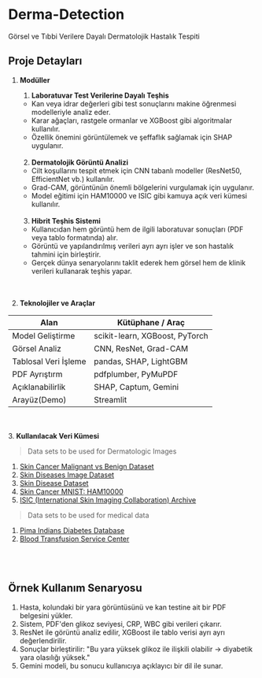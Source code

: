 # Derma-Detection
Görsel ve Tıbbi Verilere Dayalı Dermatolojik Hastalık Tespiti

## Proje Detayları
1. <b>Modüller</b>
    1. <b>Laboratuvar Test Verilerine Dayalı Teşhis</b>
    - Kan veya idrar değerleri gibi test sonuçlarını makine öğrenmesi modelleriyle analiz eder.
    - Karar ağaçları, rastgele ormanlar ve XGBoost gibi algoritmalar kullanılır.
    - Özellik önemini görüntülemek ve şeffaflık sağlamak için SHAP uygulanır.<br><br>

    2. <b>Dermatolojik Görüntü Analizi</b>
    - Cilt koşullarını tespit etmek için CNN tabanlı modeller (ResNet50, EfficientNet vb.) kullanılır.
    - Grad-CAM, görüntünün önemli bölgelerini vurgulamak için uygulanır.
    - Model eğitimi için HAM10000 ve ISIC gibi kamuya açık veri kümesi kullanılır.<br><br>

    3. <b>Hibrit Teşhis Sistemi</b>
    - Kullanıcıdan hem görüntü hem de ilgili laboratuvar sonuçları (PDF veya tablo formatında) alır.
    - Görüntü ve yapılandırılmış verileri ayrı ayrı işler ve son hastalık tahmini için birleştirir.
    - Gerçek dünya senaryolarını taklit ederek hem görsel hem de klinik verileri kullanarak teşhis yapar.<br><br><br>

2. <b>Teknolojiler ve Araçlar</b>

| Alan                       | Kütüphane / Araç                   |
|----------------------------|------------------------------------|
| Model Geliştirme           | scikit-learn, XGBoost, PyTorch     |
| Görsel Analiz              | CNN, ResNet, Grad-CAM              |
| Tablosal Veri İşleme       | pandas, SHAP, LightGBM             |
| PDF Ayrıştırm              | pdfplumber, PyMuPDF                |
| Açıklanabilirlik           | SHAP, Captum, Gemini               |
| Arayüz(Demo)               | Streamlit                          |


<br><br>3. <b>Kullanılacak Veri Kümesi</b>
> Data sets to be used for Dermatologic Images
1. [Skin Cancer Malignant vs Benign Dataset](https://www.kaggle.com/datasets/fanconic/skin-cancer-malignant-vs-benign)
2. [Skin Diseases Image Dataset](https://www.kaggle.com/datasets/ismailpromus/skin-diseases-image-dataset)
3. [Skin Disease Dataset](https://www.kaggle.com/datasets/pacificrm/skindiseasedataset/data)
4. [Skin Cancer MNIST: HAM10000](https://www.kaggle.com/datasets/kmader/skin-cancer-mnist-ham10000)
5. [ISIC (International Skin Imaging Collaboration) Archive](https://www.isic-archive.com/collections)

> Data sets to be used for medical data
1. [Pima Indians Diabetes Database](https://www.kaggle.com/datasets/uciml/pima-indians-diabetes-database)
2. [Blood Transfusion Service Center](https://archive.ics.uci.edu/dataset/176/blood+transfusion+service+center)

## <br><br>Örnek Kullanım Senaryosu
1. Hasta, kolundaki bir yara görüntüsünü ve kan testine ait bir PDF belgesini yükler.
2. Sistem, PDF'den glikoz seviyesi, CRP, WBC gibi verileri çıkarır.
3. ResNet ile görüntü analiz edilir, XGBoost ile tablo verisi ayrı ayrı değerlendirilir.
4. Sonuçlar birleştirilir: "Bu yara yüksek glikoz ile ilişkili olabilir → diyabetik yara olasılığı yüksek."
5. Gemini modeli, bu sonucu kullanıcıya açıklayıcı bir dil ile sunar.

